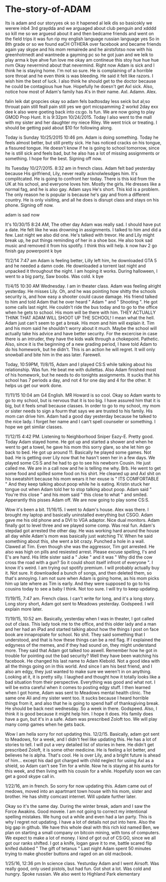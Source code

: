 # The-story-of-ADAM
Its is adam and our storyyes
ok so it hapened al leik dis so basicokly we werere inb4 3rd graydda and we arguaged about club penguin and xdddd so kill me so we 
arguesd about it and then bedcame friends and went on the field trips it was fun rip my english language
russian language
yes
So in 8th grade or so we found eaCH OTHERA over facebook and became friends again yay skype and 
his mom remairede and he airstsfotso now with his greenhotrnedt and wantnede a gayming pc so  he got juan and we
leik to play arma k bye ahve fun love me
okay am contineue this stoy hue hue hue
nvm
Okay nevermind about that nevermind. Right now Adam is sick and I think he is staying home. I'm not so sure. He is complaining of a horrible sore throat and he even think is was bleeding. He said it felt like razors. I wish him the best of luck. I also think he should get to the doctor because he could be contagious hue hue. Hopefully he doesn't get Axl sick.
Also, notice how most of Adam's family has A's in their name. Axl. Adamn. Alex.

falin leik dat gropcies okay so adam fels badtosday less seick but al;so throuat pain still feall pain still yes we gort micspamming 2 workd 2day exx dee k also were goeting back into cs:go. Is fun. We are now going to play GMOD Prop Hunt. It is 9:32pm 10/24/2015. Today I also went to the mall with my sister and her daughter my niece Riley. We went trick or treating. I should be getting paid about $10 for following along.

Today is Sunday 10/25/2015 10:46 pm. Adam is doing something. Today he feels almost better, but still pretty sick. He has noticed cracks on his tongue, a fissured tongue. He doesn't know if he is going to school tomorrow, since he is still sick and feels bad, but he also has a lot of missing assignments or something. I hope for the best. Signing off now.

Its Tuesday 10/27/2015. 8:32 am in french class. Adam felt bad yesterday because His girlfriend, Lily, never really acknolwlesdges him. It's complitcated. He is going to confront her today. There is this kid from the UK at his school, and everyone loves him. Mostly the girls. He dresses like a normal fag, and he is also gay. Adam says He's short. This kid is a problem. The only reason he is popular is because he's gay and from a different country. He is only visiting, and all he does is disrupt class and stays on his phone. Signing off now.

adam is sad now

It's 10/30/15 8:24 AM, The other day Adam was really sad. I should have put a date. He felt like he was drowning in assignments. I talked to him and did a few. Last night we also did one. He's talked with trevor. He and Lily might break up, he put things reminding of her in a shoe box. He also took sad music and removed it from his spotify. I think this will help. k now hav 2 go finish gay powerpoint k bye 

11/2/14 7:47 am Adam is feeling better, Lilly left him, he downloaded GTA 5 and he needed a damn code. He downloaded a torrent last night and unpacked it throughout the night. I am hoping it works. During halloween, I went to a big party, Saw boobs. Was cold. k bye

11/4/15 10:30 AM Wednesday. I am in theater class. Adam was feeling alright yesterday. He misses Lily. Oh, and he was pointing how shitty the schools security is, and how easy a shooter could cause damage. His friend talked to him and told Adam that he over heard " Adam " and " Shooting ". He got  some calls last night. He couldn't ride the bus today and to go to the office when he gets to school. His mom will be there with him. THEY ACTUALLY THINK THAT ADAM WILL SHOOT UP THE SCHOOL! I mean what the hell. Adam just can't seem to get a break. His mom and him will explain it. Tim and his mom said he shouldn't worry about it much. Maybe the school will actually take his advice and have better security. For the excercise in case there is an intruder, they have the kids walk through a chokepoint. Pathetic. Also, since it is the beginning of a new grading period, I have told Adam to do his homework, but he didn't. This is an action he will regret. It will only snowball and bite him in the ass later. Farewell.

Today, 10:59PM, 11/8/15, Adam and I played CS:S while talking about his relationship. Was fun. He beat me with dullettas. Also Adam finished most of his homework, but he needs to do tonights assignments. It sucks that his school has 7 periods a day, and not 4 for one day and 4 for the other. It helps us get our work done.

11/11/15 10:04 am G4 English. MR Howard is so cool. Okay so Adam wants to go to my school, but is nervous that it is too big. I have assured him that it is big, but it feels small because classes. In order to go to my school, my mom or sister needs to sign a fourm that says we are trusted to his family. His mom can drive him. Adam had a good day yesterday because he talked to the nice lady. I forget her name and I can't spell counseler or something. I hope we get similar classes.

11/12/15 4:42 PM. Listening to Neighborhood Sniper Eazy-E. Pretty good. Today Adam stayed home. He got up and started a shower and when he went to get a towel, he gave his mom this sorry glare, so she let him go back to bed. He got up around 11. Basically he played some games. Not bad. He is getting over Lily now that he hasn't seen her in a few days. We played some CS:S and he had to go to see his newborn Cousin. He just called me. We are in a call now and he is telling me why. Brb. He went to get some food and spilled some food on his shirt. He cleaned up and Axl shit on his sweatshirt because his mom wears it her exuse is " ITS COMFORTABLE " And they keep talking about poop while he is eating. Kristin stuck her tongue out when Adam told her to stop talking about poop. Adam said " You're this close " and his mom said " this close to what " and smiled. Apperantly this pisses Adam off. We are now going to play some CS:S.

Wow it's been a bit. 11/16/15. I went to Adam's house. Alex was there. I brought my laptop and basically uninstalled everything but CSGO. Adam gave me his old phone and a DVI to VGA adaptor. Nice dual monitors. Adam finally got to level three and we played some comp. Was real fun. Adam's stepdad got arrested the other day. He was working hard around the house all day while Adam's mom was basically just watching TV. When he said something about this, she went a bit crazy. Punched a hole in a wall. Clawed at Tim. Even though she was the aggressor, Tim got arrested. He also was high on pills and resiested arrest. Please excuse spelling, I's and E's are hard. His little sister said a " Joke " and it was " Why did the cow cross the road with a gun? So it could shoot itself infront of everyone ". I know it's weird. I am trying out spotify premium. I will probably actually buy it. Not sure. It downloaded a bunch of songs, and then deleted them, so that's annoying. I am not sure when Adam is going home, as his mom picks him up late where as Tim is early. And they were supposed to go to his cousins today to see a baby I think. Not too sure. I will try to keep updating.

11/19/15, 7:47 am. French class. I can't write for long, and it's a long story. Long story short, Adam got sent to Meadows yesterday. Godspeed. I will explain more later.

11/19/15, 10:52 am. Basically, yesterday when I was in theater, I got called out of class. This lady took me to the office, and this older lady and a man and her had an iPad and started talking about how the things I post on face book are innapropiate for school. No shit. They said something that I understood, and that is how these things can be a red flag. If I explained the edgyness of the memes, and if they had sound on, they might understand more. They said that Adam got talked too aswell. Remember how he got in trouble for pointing out the bad security? Well they have been watching his facebook. He changed his last name to Adam Klebold. Not a good idea with all the things going on in this world. And since I am his best friend, and I also am edgy, they just wanted to make sure we weren't in on anything. Looking at it, it is pretty silly. I laughed and thought how it totally looks like a bad situation from their perspective. Everything was good and what not. I will be extra careful when it comes to posting edgy stuff. I then learned when I got home, Adam was sent to Meadows mental health clinic. The same one Ali and my sister went too. It sucks because I heard horrible things from it, and also that he is going to spend half of thanksgiving break. He should be back next wednesday. So a week in there. Godspeed. Also, I think it is good because it might help him. I hope it does. His family does have a gun, but it's in a safe. Adam was prescribed Zoloft too. We will play many comp games when he gets back.

Wow I am hella sorry for not updating this. 12/2/15. Basically, adam got sent to Meadows, for a week, and I didn't feel like updating this. He has a lot of stories to tell. I will put a very detailed list of stories in here. He didn't get prescribed Zoloft, it is some other medicine. He is feeling a lot better, and believes he is alpha. That's cool. He is over Lily, and a bright future is ahead of him... except his dad got charged with child neglect for usiing Axl as a shield, so Adam can't see Tim for a while. Now he is staying at his aunts for this week, and then living with his cousin for a while. Hopefully soon we can get a good skype call in.

1/22/16, am in french. So sorry for now updating this. Adam came out of medows, moved into an apartmant town house with his mom, sister and brother. He has shitty comcast internet. Will update further later.

Okay so it's the same day. During the winter break, adam and I saw the Force Awakins. Good moveie. I am not going to correct my intentional spelling mistakes. We hung out a while and even had a lan party. This is why I regret not updating. I have a lot of details not put into here. Also the big gap in github. We have this whole deal with this rich kid named Ben, we plan on starting a small company on bitcoin mining, with tons of computers. We expect to make a lot of money. I kind of got out of CS:GO, since we all got our ranks shifted. I got a knife, logan gave it to me, battle scared flip knifed dubbed " The gift of tetanus " 
 Last night Adam spent 50 minutes trying to make ghostler buttons and raged on an old macbook.

1/25/16, 12:36 pm In science class. Yesturday Adam and I went Airsoft. Was really good, only used pistols, but had fun. Got shot a lot. Was cold and hungry. Spoke russian. We also went to Highland Park elementary
